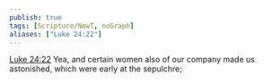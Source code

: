 ```yaml
---
publish: true
tags: [Scripture/NewT, noGraph]
aliases: ["Luke 24:22"]
---
```

[Luke 24:22](https://churchofjesuschrist.org/study/scriptures/nt/luke/24?lang=eng&id=p22#p22) Yea, and certain women also of our company made us astonished, which were early at the sepulchre;
